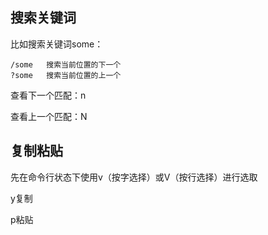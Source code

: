 ## 搜索关键词

比如搜索关键词some：

```shell
/some	搜索当前位置的下一个
?some	搜索当前位置的上一个
```

查看下一个匹配：n

查看上一个匹配：N



## 复制粘贴

先在命令行状态下使用v（按字选择）或V（按行选择）进行选取

y复制

p粘贴